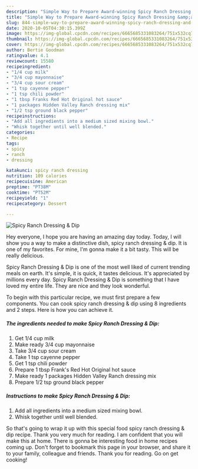 ```yaml
---
description: "Simple Way to Prepare Award-winning Spicy Ranch Dressing &amp;amp; Dip"
title: "Simple Way to Prepare Award-winning Spicy Ranch Dressing &amp;amp; Dip"
slug: 844-simple-way-to-prepare-award-winning-spicy-ranch-dressing-and-amp-dip
date: 2020-10-05T04:30:15.399Z
image: https://img-global.cpcdn.com/recipes/6665685331083264/751x532cq70/spicy-ranch-dressing-dip-recipe-main-photo.jpg
thumbnail: https://img-global.cpcdn.com/recipes/6665685331083264/751x532cq70/spicy-ranch-dressing-dip-recipe-main-photo.jpg
cover: https://img-global.cpcdn.com/recipes/6665685331083264/751x532cq70/spicy-ranch-dressing-dip-recipe-main-photo.jpg
author: Bertie Goodman
ratingvalue: 4.1
reviewcount: 15580
recipeingredient:
- "1/4 cup milk"
- "3/4 cup mayonnaise"
- "3/4 cup sour cream"
- "1 tsp cayenne pepper"
- "1 tsp chili powder"
- "1 tbsp Franks Red Hot Original hot sauce"
- "1 packages Hidden Valley Ranch dressing mix"
- "1/2 tsp ground black pepper"
recipeinstructions:
- "Add all ingredients into a medium sized mixing bowl."
- "Whisk together until well blended."
categories:
- Recipe
tags:
- spicy
- ranch
- dressing

katakunci: spicy ranch dressing 
nutrition: 109 calories
recipecuisine: American
preptime: "PT38M"
cooktime: "PT52M"
recipeyield: "1"
recipecategory: Dessert

---
```



![Spicy Ranch Dressing &amp; Dip](https://img-global.cpcdn.com/recipes/6665685331083264/751x532cq70/spicy-ranch-dressing-dip-recipe-main-photo.jpg)

Hey everyone, I hope you are having an amazing day today. Today, I will show you a way to make a distinctive dish, spicy ranch dressing &amp; dip. It is one of my favorites. For mine, I'm gonna make it a bit tasty. This will be really delicious.



Spicy Ranch Dressing &amp; Dip is one of the most well liked of current trending meals on earth. It's simple, it is quick, it tastes delicious. It's appreciated by millions every day. Spicy Ranch Dressing &amp; Dip is something that I have loved my entire life. They are nice and they look wonderful.


To begin with this particular recipe, we must first prepare a few components. You can cook spicy ranch dressing &amp; dip using 8 ingredients and 2 steps. Here is how you can achieve it.

<!--inarticleads1-->

##### The ingredients needed to make Spicy Ranch Dressing &amp; Dip:

1. Get 1/4 cup milk
1. Make ready 3/4 cup mayonnaise
1. Take 3/4 cup sour cream
1. Take 1 tsp cayenne pepper
1. Get 1 tsp chili powder
1. Prepare 1 tbsp Frank&#39;s Red Hot Original hot sauce
1. Make ready 1 packages Hidden Valley Ranch dressing mix
1. Prepare 1/2 tsp ground black pepper




<!--inarticleads2-->

##### Instructions to make Spicy Ranch Dressing &amp; Dip:

1. Add all ingredients into a medium sized mixing bowl.
1. Whisk together until well blended.




So that's going to wrap it up with this special food spicy ranch dressing &amp; dip recipe. Thank you very much for reading. I am confident that you will make this at home. There is gonna be interesting food in home recipes coming up. Don't forget to bookmark this page in your browser, and share it to your family, colleague and friends. Thank you for reading. Go on get cooking!
